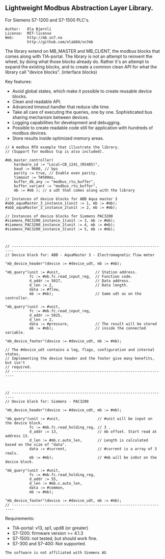 Lightweight Modbus Abstraction Layer Library.
---------------------------------------------
For Siemens S7-1200 and S7-1500 PLC's.

```
Author:   Ola Bjørnli
License:  MIT-license
Web:      http://mb.sn7.no
          http://github.com/olab84/sn7mb
```

The library extend on MB_MASTER and MB_CLIENT, the modbus blocks that comes along with 
TIA-portal. The library is not an attempt to reinvent the wheel, by doing what those 
blocks already do. Rather it's an attempt to expand the existing blocks, and to create 
a common clean API for what the library call "device blocks". (interface blocks)

Key features:
 - Avoid global states, which make it possible to create reusable device blocks. 
 - Clean and readable API.  
 - Advanced timeout handler that reduce idle time.  
 - Take all care of executing the queries, one by one. Sophisticated bus sharing 
   mechanism between devices.
 - Logging capabilities for development and debugging.
 - Possible to create readable code still for application with 
   hundreds of modbus devices.
 - Store results inside optimized memory areas.

```
// A modbus RTU example that illustrate the library. 
// (Support for modbus tcp is also included).

#mb_master_controller(
    hardware_id := "Local~CB_1241_(RS485)", 
    baud := 9600, // bps
    parity := true, // Enable even parity.
    timeout := T#500ms,   
    buffer_db_any := "modbus_rtu_buffer",  
    buffer_variant := "modbus_rtu_buffer",  
    mb := #mb ); // a udt that comes along with the library

// Instances of device blocks for ABB Aqua master 3	
#abb_aquaMaster_3_instance_1(unit := 1, mb := #mb);
#abb_aquaMaster_3_instance_2(unit := 2, mb := #mb);

// Instances of device blocks for Siemens PAC3200 
#siemens_PAC3200_instance_1(unit := 3, mb := #mb);
#siemens_PAC3200_instance_2(unit := 4, mb := #mb);
#siemens_PAC3200_instance_3(unit := 5, mb := #mb);



// -----------------------------------------------------------------------
// Device block for: ABB - AquaMaster 3 - Electromagnetic flow meter

"mb_device_header"(device := #device_udt, mb := #mb);

"mb_query"(unit := #unit,                // Station address.
           fc := #mb.fc.read_input_reg,  // Function code.
           d_addr := 5017,               // Data address.
           d_len := 2,                   // Data length.
           data := #flow,                
           mb := #mb);                   // Same udt as on the controller.

"mb_query"(unit := #unit,
           fc := #mb.fc.read_input_reg,  
           d_addr := 5025,
           d_len := 2,
           data := #pressure,            // The result will be stored 		   
           mb := #mb);                   // inside the connected variable.

"mb_device_footer"(device := #device_udt, mb := #mb);

// The #device_udt contains a log, flags, configuration and internal states.
// Implementing the device header and the footer give many benefits, but isn't
// required.
// -----------------------------------------------------------------------



// -----------------------------------------------------------------------
// Device block for: Siemens - PAC3200

"mb_device_header"(device := #device_udt, mb := #mb);

"mb_query"(unit := #unit,                 // #unit will be input on the device block. 
           fc := #mb.fc.read_holding_reg, // 3 .
           d_addr := 13,                  // mb offset. Start read at address 13.
           d_len := #mb.c.auto_len,       // Length is calculated based on the size of "data".
           data := #current,		      // #current is a array of 3 reals.
           mb := #mb);                    // #mb will be inOut on the device block.

"mb_query"(unit := #unit,
           fc := #mb.fc.read_holding_reg,
           d_addr := 55,
           d_len := #mb.c.auto_len,
           data := #common,
           mb := #mb);

"mb_device_footer"(device := #device_udt, mb := #mb);
// -----------------------------------------------------------------------
```
   
Requirements:
 - TIA-portal: v13, sp1, upd8 (or greater)
 - S7-1200: firmware version >= 4.1.3
 - S7-1500: not tested, but should work fine.
 - S7-300 and S7-400: Not supported.

```
The software is not affiliated with Siemens AG
```  